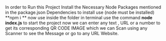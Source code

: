 In order to Run this Project 
Install the Necessary Node Packages mentioned in the package.json Dependencies 
to install use (node must be installed)
**npm i **
now use inside the folder in terminal use the command 
**node index.js**
to start the project 
now we can enter any text , URL or a number to get its corresponding QR CODE IMAGE
which we can Scan using any Scanner to see the Message or go to any URL Website.
